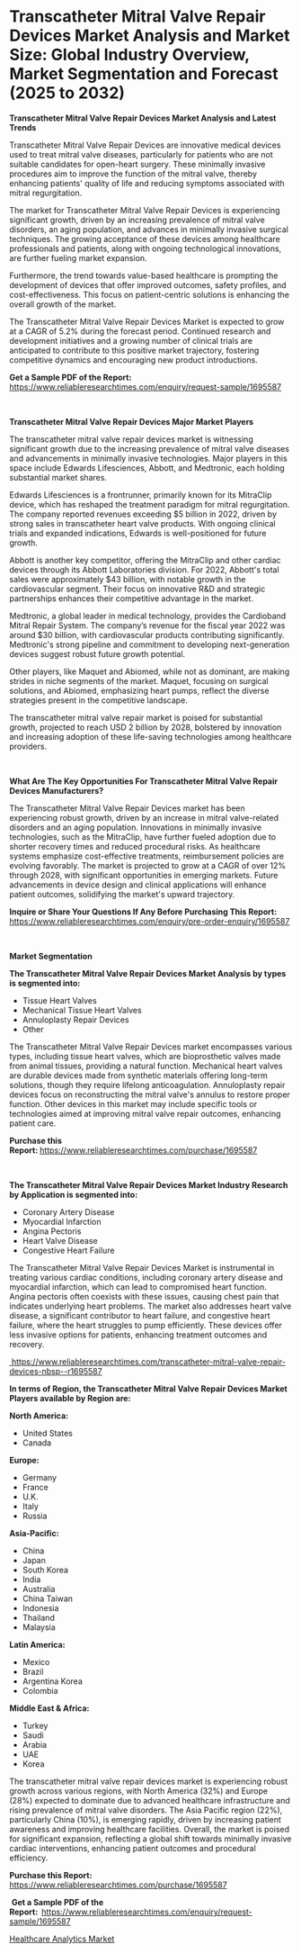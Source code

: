 <p><h1>Transcatheter Mitral Valve Repair Devices Market Analysis and Market Size: Global Industry Overview, Market Segmentation and Forecast (2025 to 2032)</h1></p><p><strong>Transcatheter Mitral Valve Repair Devices Market Analysis and Latest Trends</strong></p>
<p><p>Transcatheter Mitral Valve Repair Devices are innovative medical devices used to treat mitral valve diseases, particularly for patients who are not suitable candidates for open-heart surgery. These minimally invasive procedures aim to improve the function of the mitral valve, thereby enhancing patients' quality of life and reducing symptoms associated with mitral regurgitation.</p><p>The market for Transcatheter Mitral Valve Repair Devices is experiencing significant growth, driven by an increasing prevalence of mitral valve disorders, an aging population, and advances in minimally invasive surgical techniques. The growing acceptance of these devices among healthcare professionals and patients, along with ongoing technological innovations, are further fueling market expansion. </p><p>Furthermore, the trend towards value-based healthcare is prompting the development of devices that offer improved outcomes, safety profiles, and cost-effectiveness. This focus on patient-centric solutions is enhancing the overall growth of the market. </p><p>The Transcatheter Mitral Valve Repair Devices Market is expected to grow at a CAGR of 5.2% during the forecast period. Continued research and development initiatives and a growing number of clinical trials are anticipated to contribute to this positive market trajectory, fostering competitive dynamics and encouraging new product introductions.</p></p>
<p><strong>Get a Sample PDF of the Report:&nbsp;</strong> <a href="https://www.reliableresearchtimes.com/enquiry/request-sample/1695587?utm_campaign=2467&utm_medium=2&utm_source=Github&utm_content=ia&utm_term=03032025&utm_id=transcatheter-mitral-valve-repair-devices">https://www.reliableresearchtimes.com/enquiry/request-sample/1695587</a></p>
<p>&nbsp;</p>
<p><strong>Transcatheter Mitral Valve Repair Devices Major Market Players</strong></p>
<p><p>The transcatheter mitral valve repair devices market is witnessing significant growth due to the increasing prevalence of mitral valve diseases and advancements in minimally invasive technologies. Major players in this space include Edwards Lifesciences, Abbott, and Medtronic, each holding substantial market shares.</p><p>Edwards Lifesciences is a frontrunner, primarily known for its MitraClip device, which has reshaped the treatment paradigm for mitral regurgitation. The company reported revenues exceeding $5 billion in 2022, driven by strong sales in transcatheter heart valve products. With ongoing clinical trials and expanded indications, Edwards is well-positioned for future growth.</p><p>Abbott is another key competitor, offering the MitraClip and other cardiac devices through its Abbott Laboratories division. For 2022, Abbott's total sales were approximately $43 billion, with notable growth in the cardiovascular segment. Their focus on innovative R&D and strategic partnerships enhances their competitive advantage in the market.</p><p>Medtronic, a global leader in medical technology, provides the Cardioband Mitral Repair System. The company’s revenue for the fiscal year 2022 was around $30 billion, with cardiovascular products contributing significantly. Medtronic's strong pipeline and commitment to developing next-generation devices suggest robust future growth potential.</p><p>Other players, like Maquet and Abiomed, while not as dominant, are making strides in niche segments of the market. Maquet, focusing on surgical solutions, and Abiomed, emphasizing heart pumps, reflect the diverse strategies present in the competitive landscape.</p><p>The transcatheter mitral valve repair market is poised for substantial growth, projected to reach USD 2 billion by 2028, bolstered by innovation and increasing adoption of these life-saving technologies among healthcare providers.</p></p>
<p>&nbsp;</p>
<p><strong>What Are The Key Opportunities For Transcatheter Mitral Valve Repair Devices Manufacturers?</strong></p>
<p><p>The Transcatheter Mitral Valve Repair Devices market has been experiencing robust growth, driven by an increase in mitral valve-related disorders and an aging population. Innovations in minimally invasive technologies, such as the MitraClip, have further fueled adoption due to shorter recovery times and reduced procedural risks. As healthcare systems emphasize cost-effective treatments, reimbursement policies are evolving favorably. The market is projected to grow at a CAGR of over 12% through 2028, with significant opportunities in emerging markets. Future advancements in device design and clinical applications will enhance patient outcomes, solidifying the market's upward trajectory.</p></p>
<p><strong>Inquire or Share Your Questions If Any Before Purchasing This Report:</strong> <a href="https://www.reliableresearchtimes.com/enquiry/pre-order-enquiry/1695587?utm_campaign=2467&utm_medium=2&utm_source=Github&utm_content=ia&utm_term=03032025&utm_id=transcatheter-mitral-valve-repair-devices">https://www.reliableresearchtimes.com/enquiry/pre-order-enquiry/1695587</a></p>
<p>&nbsp;</p>
<p><strong>Market Segmentation</strong></p>
<p><strong>The Transcatheter Mitral Valve Repair Devices Market Analysis by types is segmented into:</strong></p>
<p><ul><li>Tissue Heart Valves</li><li>Mechanical Tissue Heart Valves</li><li>Annuloplasty Repair Devices</li><li>Other</li></ul></p>
<p><p>The Transcatheter Mitral Valve Repair Devices market encompasses various types, including tissue heart valves, which are bioprosthetic valves made from animal tissues, providing a natural function. Mechanical heart valves are durable devices made from synthetic materials offering long-term solutions, though they require lifelong anticoagulation. Annuloplasty repair devices focus on reconstructing the mitral valve's annulus to restore proper function. Other devices in this market may include specific tools or technologies aimed at improving mitral valve repair outcomes, enhancing patient care.</p></p>
<p><strong>Purchase this Report:&nbsp;</strong><a href="https://www.reliableresearchtimes.com/purchase/1695587?utm_campaign=2467&utm_medium=2&utm_source=Github&utm_content=ia&utm_term=03032025&utm_id=transcatheter-mitral-valve-repair-devices">https://www.reliableresearchtimes.com/purchase/1695587</a></p>
<p>&nbsp;</p>
<p><strong>The Transcatheter Mitral Valve Repair Devices Market Industry Research by Application is segmented into:</strong></p>
<p><ul><li>Coronary Artery Disease</li><li>Myocardial Infarction</li><li>Angina Pectoris</li><li>Heart Valve Disease</li><li>Congestive Heart Failure</li></ul></p>
<p><p>The Transcatheter Mitral Valve Repair Devices Market is instrumental in treating various cardiac conditions, including coronary artery disease and myocardial infarction, which can lead to compromised heart function. Angina pectoris often coexists with these issues, causing chest pain that indicates underlying heart problems. The market also addresses heart valve disease, a significant contributor to heart failure, and congestive heart failure, where the heart struggles to pump efficiently. These devices offer less invasive options for patients, enhancing treatment outcomes and recovery.</p></p>
<p><a href="https://www.reliableresearchtimes.com/transcatheter-mitral-valve-repair-devices-nbsp--r1695587?utm_campaign=2467&utm_medium=2&utm_source=Github&utm_content=ia&utm_term=03032025&utm_id=transcatheter-mitral-valve-repair-devices">&nbsp;https://www.reliableresearchtimes.com/transcatheter-mitral-valve-repair-devices-nbsp--r1695587</a></p>
<p><strong>In terms of Region, the Transcatheter Mitral Valve Repair Devices Market Players available by Region are:</strong></p>
<p>
    <p> <strong> North America: </strong>
        <ul>
            <li>United States</li>
            <li>Canada</li>
        </ul>
        </p> 
    <p> <strong> Europe: </strong>
        <ul>
            <li>Germany</li>
            <li>France</li>
            <li>U.K.</li>
            <li>Italy</li>
            <li>Russia</li>
        </ul>
        </p> 
    <p> <strong> Asia-Pacific: </strong>
        <ul>
            <li>China</li>
            <li>Japan</li>
            <li>South Korea</li>
            <li>India</li>
            <li>Australia</li>
            <li>China Taiwan</li>
            <li>Indonesia</li>
            <li>Thailand</li>
            <li>Malaysia</li>
        </ul>
        </p> 
    <p> <strong> Latin America: </strong>
        <ul>
            <li>Mexico</li>
            <li>Brazil</li>
            <li>Argentina Korea</li>
            <li>Colombia</li>
        </ul>
        </p> 
    <p> <strong> Middle East & Africa: </strong>
        <ul>
            <li>Turkey</li>
            <li>Saudi</li>
            <li>Arabia</li>
            <li>UAE</li>
            <li>Korea</li>
        </ul>
    </p>
    </p>
<p><p>The transcatheter mitral valve repair devices market is experiencing robust growth across various regions, with North America (32%) and Europe (28%) expected to dominate due to advanced healthcare infrastructure and rising prevalence of mitral valve disorders. The Asia Pacific region (22%), particularly China (10%), is emerging rapidly, driven by increasing patient awareness and improving healthcare facilities. Overall, the market is poised for significant expansion, reflecting a global shift towards minimally invasive cardiac interventions, enhancing patient outcomes and procedural efficiency.</p></p>
<p><strong>Purchase this Report: </strong><a href="https://www.reliableresearchtimes.com/purchase/1695587?utm_campaign=2467&utm_medium=2&utm_source=Github&utm_content=ia&utm_term=03032025&utm_id=transcatheter-mitral-valve-repair-devices">https://www.reliableresearchtimes.com/purchase/1695587</a></p>
<p>&nbsp;<strong>Get a Sample PDF of the Report:&nbsp;&nbsp;</strong><a href="https://www.reliableresearchtimes.com/enquiry/request-sample/1695587?utm_campaign=2467&utm_medium=2&utm_source=Github&utm_content=ia&utm_term=03032025&utm_id=transcatheter-mitral-valve-repair-devices">https://www.reliableresearchtimes.com/enquiry/request-sample/1695587</a></p>
<p><strong></strong></p>
<p><p><a href="https://github.com/mabutironaldo/Market-Research-Report-List-7/blob/main/healthcare-analytics-market.md?utm_campaign=2467&utm_medium=2&utm_source=Github&utm_content=ia&utm_term=03032025&utm_id=transcatheter-mitral-valve-repair-devices">Healthcare Analytics Market</a></p></p>
